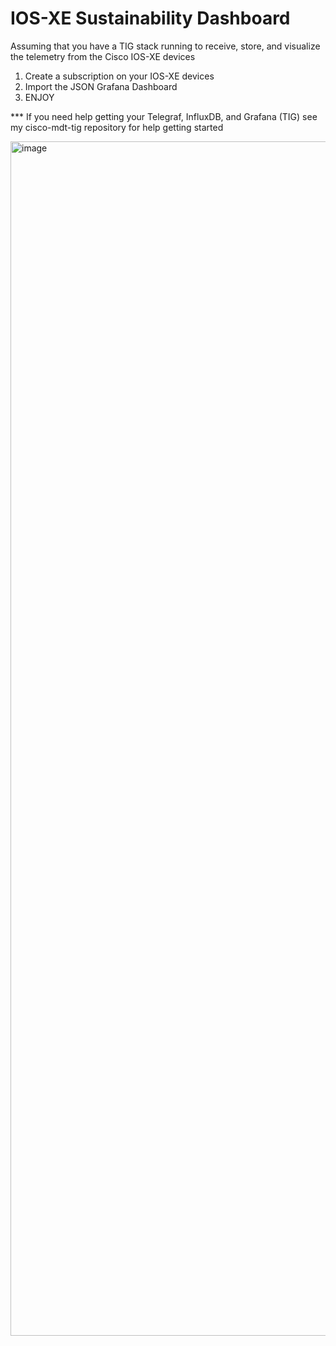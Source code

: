 # IOS-XE Sustainability Dashboard

Assuming that you have a TIG stack running to receive, store, and visualize the telemetry from the Cisco IOS-XE devices

1. Create a subscription on your IOS-XE devices
2. Import the JSON Grafana Dashboard
3. ENJOY

*** If you need help getting your Telegraf, InfluxDB, and Grafana (TIG) see my cisco-mdt-tig repository for help getting started

<img width="1911" alt="image" src="https://github.com/rickbauer9482/IOS-XE-Sustainability-Dashboard/assets/19711276/610a696f-0d93-425a-bfc0-a6754948b578">
